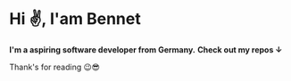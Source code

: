 <h1>Hi ✌️, I'am Bennet</h1>
<b>I'm a aspiring software developer from Germany.</b>
<b>Check out my repos ↓</b>
<br>
<p>Thank's for reading 😉😎</p>
